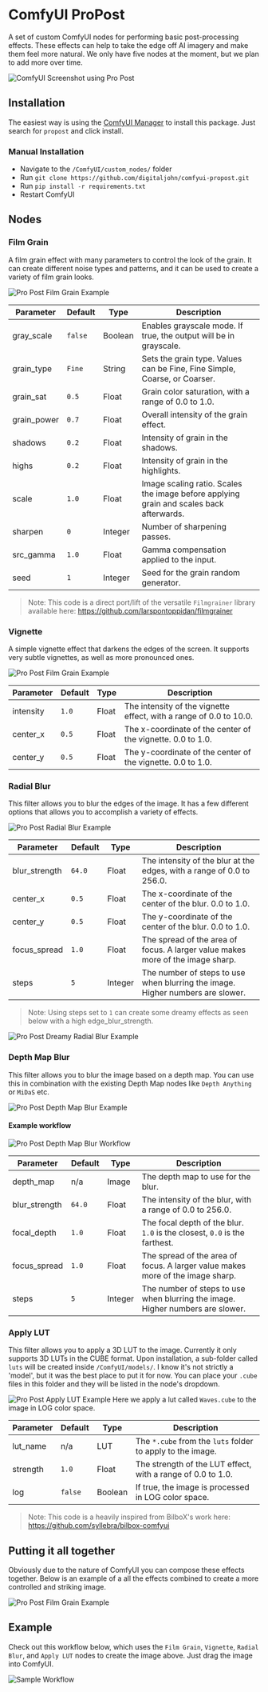 # ComfyUI ProPost

A set of custom ComfyUI nodes for performing basic post-processing effects. These effects can help to take the edge off AI imagery and make them feel more natural. We only have five nodes at the moment, but we plan to add more over time.

![ComfyUI Screenshot using Pro Post](./examples/propost.jpg)


## Installation

The easiest way is using the [ComfyUI Manager](https://github.com/ltdrdata/ComfyUI-Manager) to install this package. Just search for `propost` and click install.


### Manual Installation

- Navigate to the `/ComfyUI/custom_nodes/` folder
- Run `git clone https://github.com/digitaljohn/comfyui-propost.git`
- Run `pip install -r requirements.txt`
- Restart ComfyUI


## Nodes

### Film Grain

A film grain effect with many parameters to control the look of the grain. It can create different noise types and patterns, and it can be used to create a variety of film grain looks.

![Pro Post Film Grain Example](./examples/propost-filmgrain.jpg)

| Parameter   | Default   | Type    | Description                                                                             |
|-------------|-----------|---------|-----------------------------------------------------------------------------------------|
| gray_scale  | `false`   | Boolean | Enables grayscale mode. If true, the output will be in grayscale.                       |
| grain_type  | `Fine`    | String  | Sets the grain type. Values can be Fine, Fine Simple, Coarse, or Coarser.               |
| grain_sat   | `0.5`     | Float   | Grain color saturation, with a range of 0.0 to 1.0.                                     |
| grain_power | `0.7`     | Float   | Overall intensity of the grain effect.                                                  |
| shadows     | `0.2`     | Float   | Intensity of grain in the shadows.                                                      |
| highs       | `0.2`     | Float   | Intensity of grain in the highlights.                                                   |
| scale       | `1.0`     | Float   | Image scaling ratio. Scales the image before applying grain and scales back afterwards. |
| sharpen     | `0`       | Integer | Number of sharpening passes.                                                            |
| src_gamma   | `1.0`     | Float   | Gamma compensation applied to the input.                                                |
| seed        | `1`       | Integer | Seed for the grain random generator.                                                    |

> Note: This code is a direct port/lift of the versatile `Filmgrainer` library available here: https://github.com/larspontoppidan/filmgrainer


### Vignette

A simple vignette effect that darkens the edges of the screen. It supports very subtle vignettes, as well as more pronounced ones.

![Pro Post Film Grain Example](./examples/propost-vignette.jpg)

| Parameter   | Default   | Type    | Description                                                        |
|-------------|-----------|---------|--------------------------------------------------------------------|
| intensity   | `1.0`     | Float   | The intensity of the vignette effect, with a range of 0.0 to 10.0. |
| center_x    | `0.5`     | Float   | The x-coordinate of the center of the vignette. 0.0 to 1.0.        |
| center_y    | `0.5`     | Float   | The y-coordinate of the center of the vignette. 0.0 to 1.0.        |


### Radial Blur

This filter allows you to blur the edges of the image. It has a few different options that allows you to accomplish a variety of effects.

![Pro Post Radial Blur Example](./examples/propost-radialblur.jpg)


| Parameter            | Default   | Type    | Description                                                                    |
|----------------------|-----------|---------|--------------------------------------------------------------------------------|
| blur_strength        | `64.0`    | Float   | The intensity of the blur at the edges, with a range of 0.0 to 256.0.          |
| center_x             | `0.5`     | Float   | The x-coordinate of the center of the blur. 0.0 to 1.0.                        |
| center_y             | `0.5`     | Float   | The y-coordinate of the center of the blur. 0.0 to 1.0.                        |
| focus_spread         | `1.0`     | Float   | The spread of the area of focus. A larger value makes more of the image sharp. |
| steps                | `5`       | Integer | The number of steps to use when blurring the image. Higher numbers are slower. |

> Note: Using steps set to `1` can create some dreamy effects as seen below with a high edge_blur_strength.

![Pro Post Dreamy Radial Blur Example](./examples/propost-radialblur-dreamy.jpg)


### Depth Map Blur

This filter allows you to blur the image based on a depth map. You can use this in combination with the existing Depth Map nodes like `Depth Anything` or `MiDaS` etc.

![Pro Post Depth Map Blur Example](./examples/propost-depthmapblur.jpg)

#### Example workflow
![Pro Post Depth Map Blur Workflow](./examples/propost-depthmapblur-workflow.png)


| Parameter            | Default   | Type    | Description                                                                    |
|----------------------|-----------|---------|--------------------------------------------------------------------------------|
| depth_map            | n/a       | Image   | The depth map to use for the blur.                                             |
| blur_strength        | `64.0`    | Float   | The intensity of the blur, with a range of 0.0 to 256.0.                       |
| focal_depth          | `1.0`     | Float   | The focal depth of the blur. `1.0` is the closest, `0.0` is the farthest.      |
| focus_spread         | `1.0`     | Float   | The spread of the area of focus. A larger value makes more of the image sharp. |
| steps                | `5`       | Integer | The number of steps to use when blurring the image. Higher numbers are slower. |


### Apply LUT

This filter allows you to apply a 3D LUT to the image. Currently it only supports 3D LUTs in the CUBE format. Upon installation, a sub-folder called `luts` will be created inside `/ComfyUI/models/`. I know it's not strictly a 'model', but it was the best place to put it for now. You can place your `.cube` files in this folder and they will be listed in the node's dropdown.

![Pro Post Apply LUT Example](./examples/propost-lut.jpg)
Here we apply a lut called `Waves.cube` to the image in LOG color space.

| Parameter  | Default | Type    | Description                                                   |
|------------|---------|---------|---------------------------------------------------------------|
| lut_name   | n/a     | LUT     | The `*.cube` from the `luts` folder to apply to the image.    |
| strength   | `1.0`   | Float   | The strength of the LUT effect, with a range of 0.0 to 1.0.   |
| log        | `false` | Boolean | If true, the image is processed in LOG color space.           |

> Note: This code is a heavily inspired from BilboX's work here: https://github.com/syllebra/bilbox-comfyui


## Putting it all together

Obviously due to the nature of ComfyUI you can compose these effects together. Below is an example of a all the effects combined to create a more controlled and striking image.

![Pro Post Film Grain Example](./examples/propost-compound.jpg)


## Example

Check out this workflow below, which uses the `Film Grain`, `Vignette`, `Radial Blur`, and `Apply LUT` nodes to create the image above. Just drag the image into ComfyUI.

![Sample Workflow](./examples/workflow.png)
